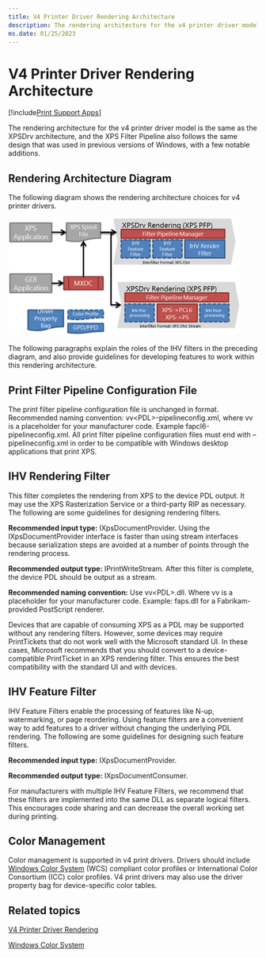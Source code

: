 ```yaml
---
title: V4 Printer Driver Rendering Architecture
description: The rendering architecture for the v4 printer driver model is the same as the XPSDrv architecture.
ms.date: 01/25/2023
---
```


# V4 Printer Driver Rendering Architecture

[!include[Print Support Apps](../includes/print-support-apps.md)]

The rendering architecture for the v4 printer driver model is the same as the XPSDrv architecture, and the XPS Filter Pipeline also follows the same design that was used in previous versions of Windows, with a few notable additions.

## Rendering Architecture Diagram

The following diagram shows the rendering architecture choices for v4 printer drivers.

![rendering architecture choices for v4 printer drivers.](images/v4xpsdrvarch.png)

The following paragraphs explain the roles of the IHV filters in the preceding diagram, and also provide guidelines for developing features to work within this rendering architecture.

## Print Filter Pipeline Configuration File

The print filter pipeline configuration file is unchanged in format. Recommended naming convention: vv&lt;PDL&gt;-pipelineconfig.xml, where vv is a placeholder for your manufacturer code. Example fapcl6-pipelineconfig.xml. All print filter pipeline configuration files must end with –pipelineconfig.xml in order to be compatible with Windows desktop applications that print XPS.

## IHV Rendering Filter

This filter completes the rendering from XPS to the device PDL output. It may use the XPS Rasterization Service or a third-party RIP as necessary. The following are some guidelines for designing rendering filters.

**Recommended input type:** IXpsDocumentProvider.
Using the IXpsDocumentProvider interface is faster than using stream interfaces because serialization steps are avoided at a number of points through the rendering process.

**Recommended output type:** IPrintWriteStream.
After this filter is complete, the device PDL should be output as a stream.

**Recommended naming convention:** Use vv&lt;PDL&gt;.dll.
Where vv is a placeholder for your manufacturer code. Example: faps.dll for a Fabrikam-provided PostScript renderer.

Devices that are capable of consuming XPS as a PDL may be supported without any rendering filters. However, some devices may require PrintTickets that do not work well with the Microsoft standard UI. In these cases, Microsoft recommends that you should convert to a device-compatible PrintTicket in an XPS rendering filter. This ensures the best compatibility with the standard UI and with devices.

## IHV Feature Filter

IHV Feature Filters enable the processing of features like N-up, watermarking, or page reordering. Using feature filters are a convenient way to add features to a driver without changing the underlying PDL rendering. The following are some guidelines for designing such feature filters.

**Recommended input type:** IXpsDocumentProvider.

**Recommended output type:** IXpsDocumentConsumer.

For manufacturers with multiple IHV Feature Filters, we recommend that these filters are implemented into the same DLL as separate logical filters. This encourages code sharing and can decrease the overall working set during printing.

## Color Management

Color management is supported in v4 print drivers. Drivers should include [Windows Color System](/windows-hardware/drivers/ddi/_print/index) (WCS) compliant color profiles or International Color Consortium (ICC) color profiles. V4 print drivers may also use the driver property bag for device-specific color tables.

## Related topics

[V4 Printer Driver Rendering](v4-driver-rendering.md)  

[Windows Color System](/windows-hardware/drivers/ddi/_print/index)

